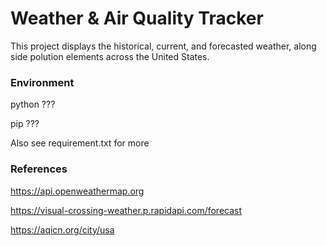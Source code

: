# Weather & Air Quality Tracker

This project displays the historical, current, and forecasted weather, along side polution elements across the United States.

### Environment

python ???

pip ???

Also see requirement.txt for more

### References
https://api.openweathermap.org

https://visual-crossing-weather.p.rapidapi.com/forecast

https://aqicn.org/city/usa
